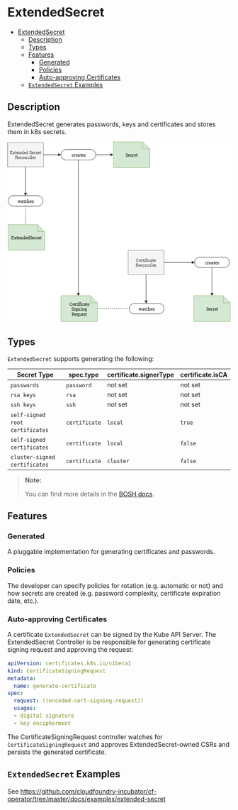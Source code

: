 # ExtendedSecret

- [ExtendedSecret](#extendedsecret)
  - [Description](#description)
  - [Types](#types)
  - [Features](#features)
    - [Generated](#generated)
    - [Policies](#policies)
    - [Auto-approving Certificates](#auto-approving-certificates)
  - [`ExtendedSecret` Examples](#extendedsecret-examples)

## Description

ExtendedSecret generates passwords, keys and certificates and stores them in k8s secrets.

![flow-extended-secret](quarks_deployment_flow-ExtendedSecret.png)

## Types

`ExtendedSecret` supports generating the following:

| Secret Type                     | spec.type     | certificate.signerType | certificate.isCA    |
| ------------------------------- | ------------- | ---------------------- | ------------------- |
| `passwords`                     | `password`    | not set                | not set             |
| `rsa keys`                      | `rsa`         | not set                | not set             |
| `ssh keys`                      | `ssh`         | not set                | not set             |
| `self-signed root certificates` | `certificate` | `local`                | `true`              |
| `self-signed certificates`      | `certificate` | `local`                | `false`             |
| `cluster-signed certificates`   | `certificate` | `cluster`              | `false`             |

> **Note:**
>
> You can find more details in the [BOSH docs](https://bosh.io/docs/variable-types).

## Features

### Generated

A pluggable implementation for generating certificates and passwords.

### Policies

The developer can specify policies for rotation (e.g. automatic or not) and how secrets are created (e.g. password complexity, certificate expiration date, etc.).

### Auto-approving Certificates

A certificate `ExtendedSecret` can be signed by the Kube API Server. The ExtendedSecret Controller is be responsible for generating certificate signing request and approving the request:

```yaml
apiVersion: certificates.k8s.io/v1beta1
kind: CertificateSigningRequest
metadata:
  name: generate-certificate
spec:
  request: ((encoded-cert-signing-request))
  usages:
  - digital signature
  - key encipherment
```

The CertificateSigningRequest controller watches for `CertificateSigningRequest` and approves ExtendedSecret-owned CSRs and persists the generated certificate.

## `ExtendedSecret` Examples

See https://github.com/cloudfoundry-incubator/cf-operator/tree/master/docs/examples/extended-secret
